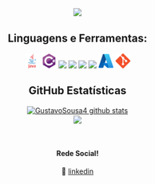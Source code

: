 

<div align="center">
<img width="300" src="https://i2.wp.com/allhtaccess.info/wp-content/uploads/2018/03/programming.gif?fit=1281%2C716&ssl=1" />
<div/>

## **Linguagens e Ferramentas:**  

<code><img height="30" src="https://github.com/devicons/devicon/blob/master/icons/java/java-original-wordmark.svg"></code>
<code><img height="30" src="https://github.com/devicons/devicon/blob/master/icons/csharp/csharp-original.svg"></code>
<code><img height="30" src="https://cdn.jsdelivr.net/gh/devicons/devicon/icons/dotnetcore/dotnetcore-original.svg"/></code>
<code><img height="30" src="https://cdn.jsdelivr.net/gh/devicons/devicon/icons/javascript/javascript-original.svg"></code>
<code><img height="30" src="https://cdn.jsdelivr.net/gh/devicons/devicon/icons/html5/html5-original.svg"/></code>
<code><img height="30" src="https://cdn.jsdelivr.net/gh/devicons/devicon/icons/css3/css3-original.svg"></code>
<code><img height="30" src="https://github.com/devicons/devicon/blob/master/icons/azure/azure-original.svg"></code>
<code><img height="30" src="https://github.com/devicons/devicon/blob/master/icons/git/git-original.svg"></code>

## **GitHub Estatísticas**
<a href="https://github.com/Gustavosousa4">
 <img align="center" src="https://github-readme-stats.vercel.app/api?username=GustavoSousa4&theme=dracula&line_height=27" alt="GustavoSousa4 github stats"/>
</a>
<br>
<a href="https://github.com/GustavoSousa4">
  <img align="center" src="https://github-readme-stats.vercel.app/api/top-langs/?username=GustavoSousa4&theme=dracula&hide_langs_below=10" />
</a>

[linkedin]: https://www.linkedin.com/in/gustavoefsousa
<br>

#### Rede Social!

👔 [linkedin][linkedin]
